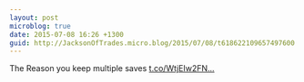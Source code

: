 ```yaml
---
layout: post
microblog: true
date: 2015-07-08 16:26 +1300
guid: http://JacksonOfTrades.micro.blog/2015/07/08/t618622109657497600.html
---
```

The Reason you keep multiple saves [t.co/WtjEIw2FN...](http://t.co/WtjEIw2FNC)
